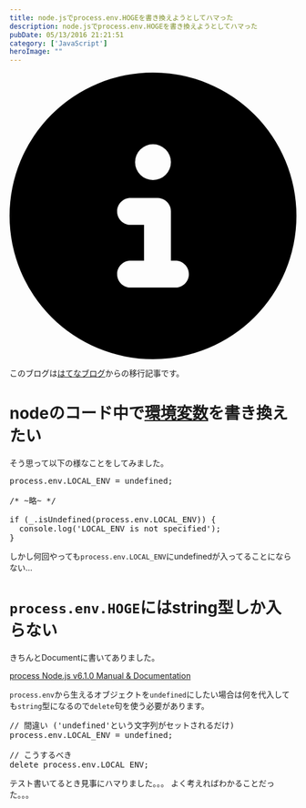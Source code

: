 ```yaml
---
title: node.jsでprocess.env.HOGEを書き換えようとしてハマった
description: node.jsでprocess.env.HOGEを書き換えようとしてハマった
pubDate: 05/13/2016 21:21:51
category: ['JavaScript']
heroImage: ""
---
```


<div class="flex gap-3 items-center bg-gray-200 rounded-md px-5 py-2 mb-[40px]"> 
    <div> 
        <svg xmlns="http://www.w3.org/2000/svg" viewBox="0 0 512 512" class="inline w-6 h-6 fill-black_hover"> 
            <!--!Font Awesome Free 6.6.0 by @fontawesome - https://fontawesome.com License - https://fontawesome.com/license/free Copyright 2024 Fonticons, Inc.--> 
            <path d="M256 512A256 256 0 1 0 256 0a256 256 0 1 0 0 512zM216 336l24 0 0-64-24 0c-13.3 0-24-10.7-24-24s10.7-24 24-24l48 0c13.3 0 24 10.7 24 24l0 88 8 0c13.3 0 24 10.7 24 24s-10.7 24-24 24l-80 0c-13.3 0-24-10.7-24-24s10.7-24 24-24zm40-208a32 32 0 1 1 0 64 32 32 0 1 1 0-64z"></path> 
        </svg> 
    </div> 
    <div> 
        <p>
            このブログは<a 
                href="https://sota1235.hatenablog.com/entry/2016/05/13/212151"
                target="_blank"
                rel="noopener noreferrer"
            >はてなブログ</a>からの移行記事です。
        </p> 
    </div> 
</div>
        <h1>nodeのコード中で<a class="keyword" href="http://d.hatena.ne.jp/keyword/%B4%C4%B6%AD%CA%D1%BF%F4">環境変数</a>を書き換えたい</h1>

<p>そう思って以下の様なことをしてみました。</p>

<pre class="code lang-javascript" data-lang="javascript" data-unlink>
process.env.LOCAL_ENV = <span class="synStatement">undefined</span>;

<span class="synComment">/* ~略~ */</span>

<span class="synStatement">if</span> (_.isUndefined(process.env.LOCAL_ENV)) <span class="synIdentifier">{</span>
  console.log(<span class="synConstant">'LOCAL_ENV is not specified'</span>);
<span class="synIdentifier">}</span>
</pre>


<p>しかし何回やっても<code>process.env.LOCAL_ENV</code>にundefinedが入ってることにならない…</p>

<h1><code>process.env.HOGE</code>にはstring型しか入らない</h1>

<p>きちんとDocumentに書いてありました。</p>

<p><a href="https://nodejs.org/api/process.html#process_process_env">process Node.js v6.1.0 Manual &amp; Documentation</a></p>

<p><code>process.env</code>から生えるオブジェクトを<code>undefined</code>にしたい場合は何を代入しても<code>string</code>型になるので<code>delete</code>句を使う必要があります。</p>

<pre class="code lang-javascript" data-lang="javascript" data-unlink><span class="synComment">// 間違い ('undefined'という文字列がセットされるだけ)</span>
process.env.LOCAL_ENV = <span class="synStatement">undefined</span>;

<span class="synComment">// こうするべき</span>
<span class="synStatement">delete</span> process.env.LOCAL_ENV;
</pre>


<p>テスト書いてるとき見事にハマりました。。。
よく考えればわかることだった。。。</p>

